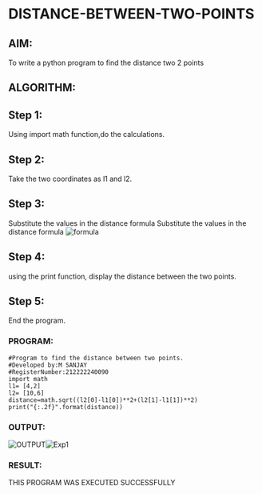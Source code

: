 # DISTANCE-BETWEEN-TWO-POINTS

## AIM:
To write a python program to find the distance two 2 points
## ALGORITHM:
## Step 1:
Using import math function,do the calculations.
## Step 2:
Take the two coordinates as l1 and l2.
## Step 3:
Substitute the values in the distance formula
Substitute the values in the distance formula  ![formula](/formula.JPG)
## Step 4:
using the print function, display the distance between the two points.
## Step 5:
End the program.

### PROGRAM:
```
#Program to find the distance between two points.
#Developed by:M SANJAY
#RegisterNumber:212222240090
import math
l1= [4,2]
l2= [10,6]
distance=math.sqrt((l2[0]-l1[0])**2+(l2[1]-l1[1])**2)
print("{:.2f}".format(distance))
```

  


### OUTPUT:
![OUTPUT](Exp1.png)![Exp1](https://user-images.githubusercontent.com/119830477/229994842-bd487ee7-ec28-4a12-93f1-6ff9b54772ab.png)



### RESULT:
THIS PROGRAM WAS EXECUTED SUCCESSFULLY
